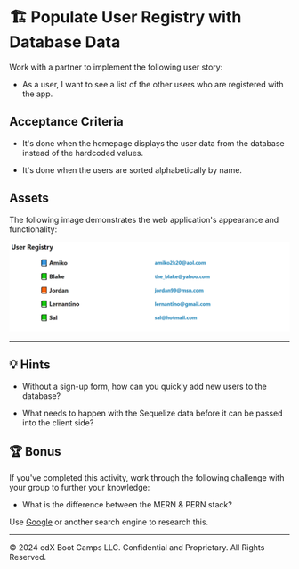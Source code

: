 # 🏗️ Populate User Registry with Database Data

Work with a partner to implement the following user story:

* As a user, I want to see a list of the other users who are registered with the app.

## Acceptance Criteria

* It's done when the homepage displays the user data from the database instead of the hardcoded values.

* It's done when the users are sorted alphabetically by name.

## Assets

The following image demonstrates the web application's appearance and functionality:

![The homepage displays an alphabetical list of users and their e-mail addresses beneath the heading, "User Registry."](./Images/01-user-registry.png)

---

## 💡 Hints

* Without a sign-up form, how can you quickly add new users to the database?

* What needs to happen with the Sequelize data before it can be passed into the client side?

## 🏆 Bonus

If you've completed this activity, work through the following challenge with your group to further your knowledge:

* What is the difference between the MERN & PERN stack?

Use [Google](https://www.google.com) or another search engine to research this.

---
© 2024 edX Boot Camps LLC. Confidential and Proprietary. All Rights Reserved.

